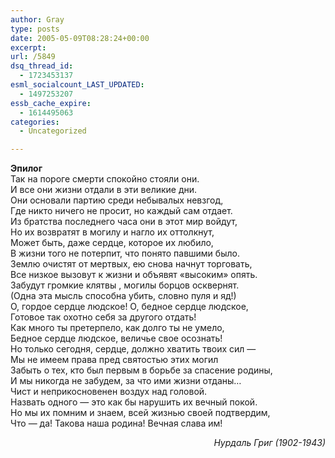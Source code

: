 ```yaml
---
author: Gray
type: posts
date: 2005-05-09T08:28:24+00:00
excerpt:
url: /5849
dsq_thread_id:
  - 1723453137
esml_socialcount_LAST_UPDATED:
  - 1497253207
essb_cache_expire:
  - 1614495063
categories:
  - Uncategorized

---
```








**Эпилог**  
Так на пороге смерти спокойно стояли они.  
И все они жизни отдали в эти великие дни.  
Они основали партию среди небывалых невзгод,  
Где никто ничего не просит, но каждый сам отдает.  
Из братства последнего часа они в этот мир войдут,  
Но их возвратят в могилу и нагло их оттолкнут,  
Может быть, даже сердце, которое их любило,  
В жизни того не потерпит, что понято павшими было.  
Землю очистят от мертвых, ею снова начнут торговать,  
Все низкое вызовут к жизни и объявят &#171;высоким&#187; опять.  
Забудут громкие клятвы , могилы борцов осквернят.  
(Одна эта мысль способна убить, словно пуля и яд!)  
О, гордое сердце людское! О, бедное сердце людское,  
Готовое так охотно себя за другого отдать!  
Как много ты претерпело, как долго ты не умело,  
Бедное сердце людское, величье свое осознать!  
Но только сегодня, сердце, должно хватить твоих сил &#8212;  
Мы не имеем права пред святостью этих могил  
Забыть о тех, кто был первым в борьбе за спасение родины,  
И мы никогда не забудем, за что ими жизни отданы&#8230;  
Чист и неприкосновенен воздух над головой.  
Назвать одного &#8212; это как бы нарушить их вечный покой.  
Но мы их помним и знаем, всей жизнью своей подтвердим,  
Что &#8212; да! Такова наша родина! Вечная слава им!



<p align="right">
  <em>Нурдаль Григ (1902-1943)</em>
</p></p>